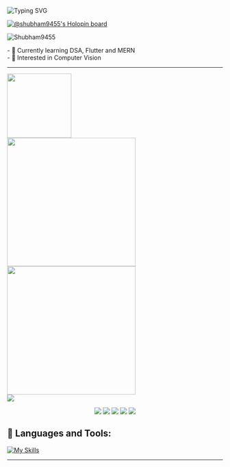 ![Typing SVG](https://readme-typing-svg.herokuapp.com?font=monaco&duration=4000&color=44F729&vCenter=true&lines=Hi+I+am+Shubham+Jaiswal;)


[![@shubham9455's Holopin board](https://holopin.io/api/user/board?user=shubham9455)](https://holopin.io/@shubham9455)

<p align="left"> <img src="https://komarev.com/ghpvc/?username=Shubham9455&label=Profile%20views&color=0e75b6&style=flat" alt="Shubham9455" /> </p>
- 🔰 Currently learning DSA, Flutter and MERN<br>
- 🔰 Interested in Computer Vision

<hr/>

<img height=150 src="https://github.com/Shubham9455/Shubham9455/assets/95691442/8ac8193c-f89e-4036-997b-0d547ca715fa"/>

<div>
<img height=300 src="https://user-images.githubusercontent.com/77121931/168066191-076e7dc6-212c-4465-a7d0-ff44e23a4d70.gif" />
<img height=300 src="https://user-images.githubusercontent.com/77121931/168083944-913d2267-5134-4a86-b242-8147d6a2f0a6.gif"/>
</div>
<!-- <img align="left" src="https://github-readme-stats.vercel.app/api/?username=Shubham9455&theme=dark" /> -->
<!-- <img  src="https://github-readme-stats.vercel.app/api/top-langs/?username=Shubham9455&theme=dark" /> -->
<img  src="https://github-readme-streak-stats.herokuapp.com/?user=Shubham9455&theme=vision-friendly-dark" />


<p align="center">
  <a href="https://codeforces.com/profile/__Shubham__Jaiswal__"><img src="https://img.shields.io/badge/CodeForces-grey?style=for-the-badge&logo=codeforces&logoColor=white"></a> 
  <a href="https://www.linkedin.com/in/shubham-jaiswal-ece/"><img src="https://img.shields.io/badge/LinkedIn-0077B5?style=for-the-badge&logo=linkedin&logoColor=white"></a> 
  <a href="https://www.instagram.com/shubham_jai.swal"><img src="https://img.shields.io/badge/Instagram-E4405F?style=for-the-badge&logo=instagram&logoColor=white"></a> 
  <a href="https://twitter.com/shubham_2K22"><img src="https://img.shields.io/badge/Twitter-1DA1F2?style=for-the-badge&logo=twitter&logoColor=white"></a>
  <a href="mailto:shubham.jaiswal.ece21@itbhu.ac.in"><img src="https://img.shields.io/badge/mail-EA4335?style=for-the-badge&logo=gmail&logoColor=white"></a>
</p>

## 🧰 Languages and Tools:
[![My Skills](https://skillicons.dev/icons?i=c,cpp,html,css,javascript,mongodb,django,nodejs,express,next,react,postgres,mysql,redux,dart,flutter,bootstrap,tailwind,ts,git,python,linux,&perline=11)](https://skillicons.dev)
<hr/>




